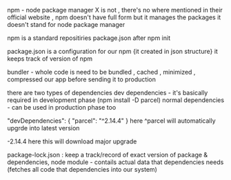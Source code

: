 npm - node package manager X is not , there's no where mentioned in their official website , npm doesn't have full form but it manages the packages it doesn't stand for node package manager

npm is a standard repositiries 
package.json after npm init 

package.json is a configuration for our npm {it created in json structure}
it keeps track of version of npm

bundler - whole code is need to be bundled , cached , minimized , compressed our app before sending it to production

there are two types of dependencies 
dev dependencies - it's basically required in development phase (npm install -D parcel)
normal dependencies - can be used in production phase too

  "devDependencies": {
    "parcel": "^2.14.4"
  }
  here ^parcel will automatically upgrde into latest version 

  -2.14.4 here this will download major upgrade 

package-lock.json : keep a track/record of exact version of package & dependencies, 
node module - contails actual data that dependencies needs (fetches all code that dependencies into our system)


